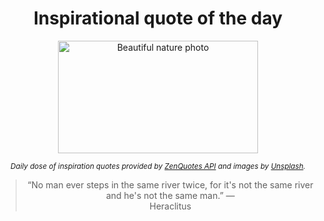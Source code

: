 
<div align="center">

# Inspirational quote of the day

<img src="./data/photo.jpeg" alt="Beautiful nature photo" width="320" height="180">

<sub><i>Daily dose of inspiration quotes provided by [ZenQuotes API](https://zenquotes.io/) and images by [Unsplash](https://unsplash.com/).</i></sub>


<blockquote>&ldquo;No man ever steps in the same river twice, for it's not the same river and he's not the same man.&rdquo; &mdash; <footer>Heraclitus</footer></blockquote>

</div>
